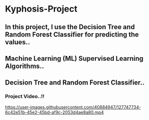 # Kyphosis-Project
## In this project, I use the Decision Tree and Random Forest Classifier for predicting the values..
## Machine Learning (ML) Supervised Learning Algorithms..
## Decision Tree and Random Forest Classifier..
### Project Video..!!
https://user-images.githubusercontent.com/40884947/127747734-6c42e51b-45e2-45bd-af9c-2053d4ae8a80.mp4


